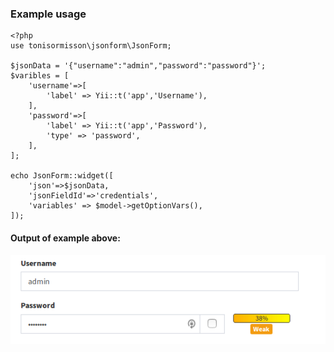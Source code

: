 ### Example usage

```
<?php 
use tonisormisson\jsonform\JsonForm;

$jsonData = '{"username":"admin","password":"password"}';
$varibles = [
    'username'=>[
        'label' => Yii::t('app','Username'),
    ],
    'password'=>[
        'label' => Yii::t('app','Password'),
        'type' => 'password',
    ],
];

echo JsonForm::widget([
    'json'=>$jsonData,
    'jsonFieldId'=>'credentials',
    'variables' => $model->getOptionVars(),
]); 

```
#### Output of example above:
![alt text](images/example-1.png)
